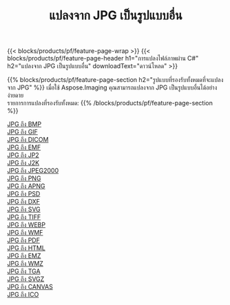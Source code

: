 ﻿---
title: แปลงจาก JPG เป็นรูปแบบอื่น 
weight: 3920
url: /th/net/conversion/from/jpg 
lang: th
langdirlevel: 2
locales: zh-hans,ja,it,ru,de,es,fr,nl,id,lt,pl,pt,vi,tr,ko,zh-hant,ar,hi,th,sv,cs,uk,he
description: เมื่อใช้ Aspose.Imaging คุณสามารถแปลงจาก JPG เป็นรูปแบบอื่นได้อย่างง่ายดาย
---

{{< blocks/products/pf/feature-page-wrap >}}
{{< blocks/products/pf/feature-page-header h1="การแปลงไฟล์ภาพผ่าน C#" h2="แปลงจาก JPG เป็นรูปแบบอื่น" downloadText="ดาวน์โหลด" >}}


{{% blocks/products/pf/feature-page-section  h2="รูปแบบที่รองรับทั้งหมดที่จะแปลงจาก JPG" %}}
เมื่อใช้ Aspose.Imaging คุณสามารถแปลงจาก JPG เป็นรูปแบบอื่นได้อย่างง่ายดาย
<br/>
รายการการแปลงที่รองรับทั้งหมด:
{{% /blocks/products/pf/feature-page-section %}}
<div class="container-fluid productfamilypage bg-gray">
    <div class="convertypes bg-gray agp-content section">
        <div class="container">
		<div class="row other-converters">
		    <div class='col-md-2 other-converter remove-lp remove-rp'><a href="/imaging/th/net/conversion/jpg-to-bmp" >JPG ถึง BMP</a></div><div class='col-md-2 other-converter remove-lp remove-rp'><a href="/imaging/th/net/conversion/jpg-to-gif" >JPG ถึง GIF</a></div><div class='col-md-2 other-converter remove-lp remove-rp'><a href="/imaging/th/net/conversion/jpg-to-dicom" >JPG ถึง DICOM</a></div><div class='col-md-2 other-converter remove-lp remove-rp'><a href="/imaging/th/net/conversion/jpg-to-emf" >JPG ถึง EMF</a></div><div class='col-md-2 other-converter remove-lp remove-rp'><a href="/imaging/th/net/conversion/jpg-to-jp2" >JPG ถึง JP2</a></div><div class='col-md-2 other-converter remove-lp remove-rp'><a href="/imaging/th/net/conversion/jpg-to-j2k" >JPG ถึง J2K</a></div><div class='col-md-2 other-converter remove-lp remove-rp'><a href="/imaging/th/net/conversion/jpg-to-jpeg2000" >JPG ถึง JPEG2000</a></div><div class='col-md-2 other-converter remove-lp remove-rp'><a href="/imaging/th/net/conversion/jpg-to-png" >JPG ถึง PNG</a></div><div class='col-md-2 other-converter remove-lp remove-rp'><a href="/imaging/th/net/conversion/jpg-to-apng" >JPG ถึง APNG</a></div><div class='col-md-2 other-converter remove-lp remove-rp'><a href="/imaging/th/net/conversion/jpg-to-psd" >JPG ถึง PSD</a></div><div class='col-md-2 other-converter remove-lp remove-rp'><a href="/imaging/th/net/conversion/jpg-to-dxf" >JPG ถึง DXF</a></div><div class='col-md-2 other-converter remove-lp remove-rp'><a href="/imaging/th/net/conversion/jpg-to-svg" >JPG ถึง SVG</a></div><div class='col-md-2 other-converter remove-lp remove-rp'><a href="/imaging/th/net/conversion/jpg-to-tiff" >JPG ถึง TIFF</a></div><div class='col-md-2 other-converter remove-lp remove-rp'><a href="/imaging/th/net/conversion/jpg-to-webp" >JPG ถึง WEBP</a></div><div class='col-md-2 other-converter remove-lp remove-rp'><a href="/imaging/th/net/conversion/jpg-to-wmf" >JPG ถึง WMF</a></div><div class='col-md-2 other-converter remove-lp remove-rp'><a href="/imaging/th/net/conversion/jpg-to-pdf" >JPG ถึง PDF</a></div><div class='col-md-2 other-converter remove-lp remove-rp'><a href="/imaging/th/net/conversion/jpg-to-html" >JPG ถึง HTML</a></div><div class='col-md-2 other-converter remove-lp remove-rp'><a href="/imaging/th/net/conversion/jpg-to-emz" >JPG ถึง EMZ</a></div><div class='col-md-2 other-converter remove-lp remove-rp'><a href="/imaging/th/net/conversion/jpg-to-wmz" >JPG ถึง WMZ</a></div><div class='col-md-2 other-converter remove-lp remove-rp'><a href="/imaging/th/net/conversion/jpg-to-tga" >JPG ถึง TGA</a></div><div class='col-md-2 other-converter remove-lp remove-rp'><a href="/imaging/th/net/conversion/jpg-to-svgz" >JPG ถึง SVGZ</a></div><div class='col-md-2 other-converter remove-lp remove-rp'><a href="/imaging/th/net/conversion/jpg-to-canvas" >JPG ถึง CANVAS</a></div><div class='col-md-2 other-converter remove-lp remove-rp'><a href="/imaging/th/net/conversion/jpg-to-ico" >JPG ถึง ICO</a></div>
                </div>
        </div>
    </div>
</div>
<br/>

